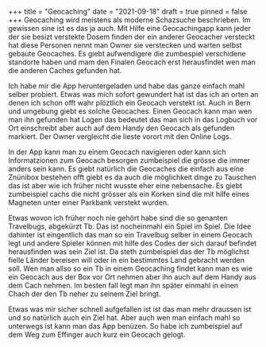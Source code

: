 +++
title = "Geocaching"
date = "2021-09-18"
draft = true
pinned = false
+++
Geocaching wird meistens als moderne Schazsuche beschrieben. Im gewissen sine ist es das ja auch. Mit Hilfe eine Geocachingapp kann jeder der sie besizt verstekte Dosem finden der ein anderer Geocacher versteckt hat diese Personen nennt man Owner sie verstecken und warten selbst gebaute Geocaches. Es giebt aufwendigere die zumbespiel verschidene standorte haben und mam den Finalen Geocach erst herausfindet wen man die anderen Caches gefunden hat. 

Ich habe mir die App heruntergeladen und habe das ganze einfach mahl selber probiert. Etwas was mich sofort gewundert hat ist das ich an orten an denen ich schon offt wahr plöztlich ein Geocach verstekt ist. Auch in Bern und umgebung giebt es solche Geocaches. Einen Geocach kann man wen man ihn gefunden hat Logen das bedeutet das man sich in das Logbuch vor Ort einschreibt aber auch auf dem Handy den Geocach als gefunden markiert. Der Owner vergleicht die lieste vorort mit den Online Logs.

In der App kann man zu einem Geocach navigieren oder kann sich Informatzionen zum Geocach besorgen zumbeispiel die grösse die immer anders sein kann. Es giebt natürlich die Geocaches die einfach aus eine Znünibox bestehen offt giebt es da auch die möglichkeit dinge zu Tauschen das ist aber wie ich früher nicht wusste eher eine nebensache. Es giebt zumbeispiel cachs die nicht grösser als ein Korken sind die mit hilfe eines Magneten unter einer Parkbank verstekt wurden.

Etwas wovon ich früher noch nie gehört habe sind die so genanten Travelbugs, abgekürzt Tb. Das ist nocheinmahl ein Spiel im Spiel. Die Idee dahinter ist eingentlich das man so ein Travelbug selber in einem Geocach legt und andere Spieler können mit hilfe des Codes der sich darauf befindet herausfinden was sein Ziel ist. Da steth zumbeispiel das der Tb möglichst fielle Länder bereisen will oder in ein bestimmtes Land gebracht werden soll. Wen man allso so ein Tb in einem Geocaching findet kann man es wie ein Geocach aus der Box vor Ort nehmen aber ihn auch auf dem Handy aus dem Cach nehmen. Im besten fall legt man ihn später einmahl in einen Chach der den Tb neher zu seinem Ziel bringt.

Etwas was mir sicher schnell aufgefallen ist ist das man mehr draussen ist und so natürlich auch ein Ziel hat. Aber auch wen man einfach mahl so unterwegs ist kann man das App benüzen. So habe ich zumbeispiel auf dem Weg zum Effinger auch kurz ein Geocach gelogt.